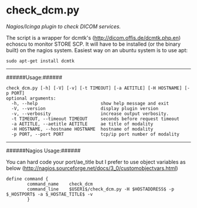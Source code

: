 check_dcm.py
============
_Nagios/Icinga plugin to check DICOM services._

The script is a wrapper for dcmtk's (http://dicom.offis.de/dcmtk.php.en) echoscu
to monitor STORE SCP.  It will have to be installed (or the binary built) on the
nagios system. Easiest way on an ubuntu system is to use apt:

```sudo apt-get install dcmtk```
***   

######Usage:######
```
check_dcm.py [-h] [-V] [-v] [-t TIMEOUT] [-a AETITLE] [-H HOSTNAME] [-p PORT]  
optional arguments:
  -h, --help                        show help message and exit
  -V, --version                     display plugin version
  -v, --verbosity                   increase output verbosity.
  -t TIMEOUT, --timeout TIMEOUT     seconds before request timeout
  -a AETITLE, --aetitle AETITLE     ae title of modality
  -H HOSTNAME, --hostname HOSTNAME  hostname of modality
  -p PORT, --port PORT              tcp/ip port number of modality  
```  
---   

######Nagios Usage:######

You can hard code your port/ae_title but I prefer to use object variables as below
(http://nagios.sourceforge.net/docs/3_0/customobjectvars.html)

```
define command {
        command_name    check_dcm
        command_line    $USER1$/check_dcm.py -H $HOSTADDRESS$ -p $_HOSTPORT$ -a $_HOSTAE_TITLE$ -v
        }  
```